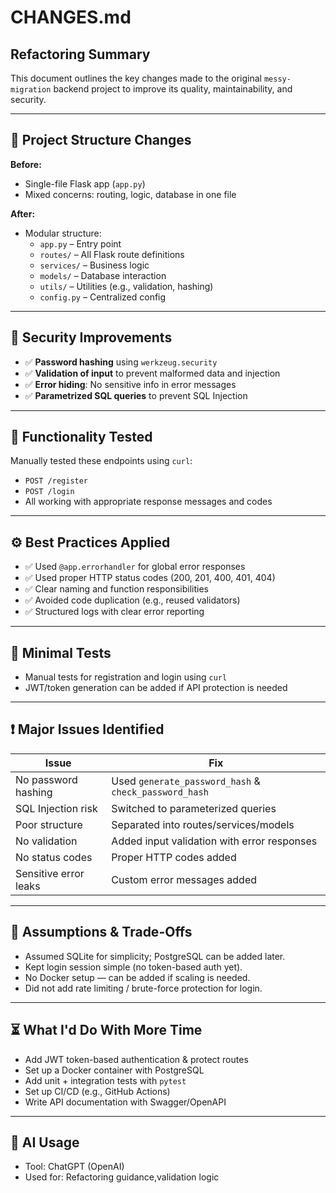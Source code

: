 # CHANGES.md

## Refactoring Summary

This document outlines the key changes made to the original `messy-migration` backend project to improve its quality, maintainability, and security.

---

## 🧱 Project Structure Changes

**Before:**
- Single-file Flask app (`app.py`)
- Mixed concerns: routing, logic, database in one file

**After:**
- Modular structure:
  - `app.py` – Entry point
  - `routes/` – All Flask route definitions
  - `services/` – Business logic
  - `models/` – Database interaction
  - `utils/` – Utilities (e.g., validation, hashing)
  - `config.py` – Centralized config

---

## 🔐 Security Improvements

- ✅ **Password hashing** using `werkzeug.security`
- ✅ **Validation of input** to prevent malformed data and injection
- ✅ **Error hiding**: No sensitive info in error messages
- ✅ **Parametrized SQL queries** to prevent SQL Injection

---

## 🧪 Functionality Tested

Manually tested these endpoints using `curl`:
- `POST /register`
- `POST /login`
- All working with appropriate response messages and codes

---

## ⚙️ Best Practices Applied

- ✅ Used `@app.errorhandler` for global error responses
- ✅ Used proper HTTP status codes (200, 201, 400, 401, 404)
- ✅ Clear naming and function responsibilities
- ✅ Avoided code duplication (e.g., reused validators)
- ✅ Structured logs with clear error reporting

---

## 🧪 Minimal Tests

- Manual tests for registration and login using `curl`
- JWT/token generation can be added if API protection is needed

---

## ❗ Major Issues Identified

| Issue | Fix |
|-------|-----|
| No password hashing | Used `generate_password_hash` & `check_password_hash` |
| SQL Injection risk | Switched to parameterized queries |
| Poor structure | Separated into routes/services/models |
| No validation | Added input validation with error responses |
| No status codes | Proper HTTP codes added |
| Sensitive error leaks | Custom error messages added |

---

## 🚧 Assumptions & Trade-Offs

- Assumed SQLite for simplicity; PostgreSQL can be added later.
- Kept login session simple (no token-based auth yet).
- No Docker setup — can be added if scaling is needed.
- Did not add rate limiting / brute-force protection for login.

---

## ⏳ What I'd Do With More Time

- Add JWT token-based authentication & protect routes
- Set up a Docker container with PostgreSQL
- Add unit + integration tests with `pytest`
- Set up CI/CD (e.g., GitHub Actions)
- Write API documentation with Swagger/OpenAPI

---

## 🤖 AI Usage

- Tool: ChatGPT (OpenAI)
- Used for: Refactoring guidance,validation logic
